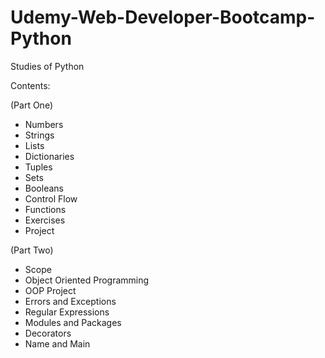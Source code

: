 # Udemy-Web-Developer-Bootcamp-Python
Studies of Python

Contents:

(Part One)
- Numbers
- Strings
- Lists
- Dictionaries
- Tuples
- Sets
- Booleans
- Control Flow
- Functions
- Exercises
- Project

(Part Two)
- Scope
- Object Oriented Programming
- OOP Project
- Errors and Exceptions
- Regular Expressions
- Modules and Packages
- Decorators
- Name and Main
